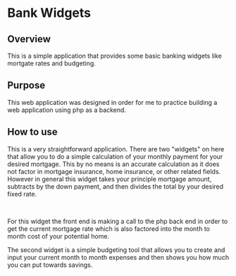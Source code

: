 # Bank Widgets

## Overview
This is a simple application that provides some basic banking widgets like mortgate rates and budgeting. 

## Purpose
This web application was designed in order for me to practice building a web application using php as a backend. 

## How to use
This is a very straightforward application. There are two "widgets" on here that allow you to do a simple calculation of your monthly payment for your desired mortgage. This by no means is an accurate calculation as it does not factor in mortgage insurance, home insurance, or other related fields. However in general this widget takes your principle mortgage amount, subtracts by the down payment, and then divides the total by your desired fixed rate. 

<br>

For this widget the front end is making a call to the php back end in order to get the current mortgage rate which is also factored into the month to month cost of your potential home. 
<br>

The second widget is a simple budgeting tool that allows you to create and input your current month to month expenses and then shows you how much you can put towards savings. 
